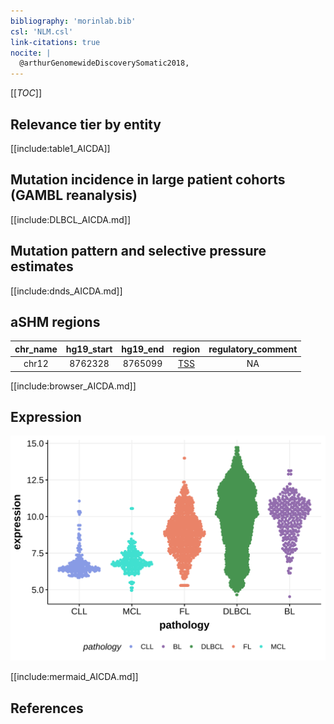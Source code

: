 ```yaml
---
bibliography: 'morinlab.bib'
csl: 'NLM.csl'
link-citations: true
nocite: |
  @arthurGenomewideDiscoverySomatic2018, 
---
```

[[_TOC_]]


## Relevance tier by entity

[[include:table1_AICDA]]

## Mutation incidence in large patient cohorts (GAMBL reanalysis)

[[include:DLBCL_AICDA.md]]

## Mutation pattern and selective pressure estimates

[[include:dnds_AICDA.md]]

## aSHM regions

|chr_name|hg19_start|hg19_end|region                                                                                  |regulatory_comment|
|:--------:|:----------:|:--------:|:--------------------------------------:|:------------------:|
|chr12   |8762328   |8765099 |[TSS](https://genome.ucsc.edu/s/rdmorin/GAMBL%20hg19?position=chr12%3A8762328%2D8765099)|NA                |



[[include:browser_AICDA.md]]

## Expression
![](images/gene_expression/AICDA_by_pathology.svg)
<!-- ORIGIN: arthurGenomewideDiscoverySomatic2018 -->
<!-- DLBCL: arthurGenomewideDiscoverySomatic2018 -->

[[include:mermaid_AICDA.md]]

## References
